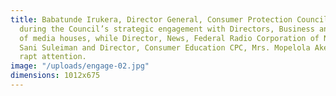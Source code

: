 ```yaml
---
title: Babatunde Irukera, Director General, Consumer Protection Council (CPC) speaking
  during the Council’s strategic engagement with Directors, Business and News Editors
  of media houses, while Director, News, Federal Radio Corporation of Nigeria (FRCN),
  Sani Suleiman and Director, Consumer Education CPC, Mrs. Mopelola Akeju listen with
  rapt attention.
image: "/uploads/engage-02.jpg"
dimensions: 1012x675
---
```



